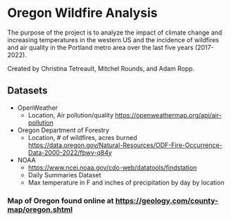 # Oregon Wildfire Analysis

The purpose of the project is to analyze the impact of climate change and increasing temperatures in the western US and the incidence of wildfires and air quality in the Portland metro area over the last five years (2017-2022).

Created by Christina Tetreault, Mitchel Rounds, and Adam Ropp.

## Datasets
* OpenWeather
  * Location, Air pollution/quality https://openweathermap.org/api/air-pollution
* Oregon Department of Forestry  
  * Location, # of wildfires, acres burned https://data.oregon.gov/Natural-Resources/ODF-Fire-Occurrence-Data-2000-2022/fbwv-q84y
* NOAA
  * https://www.ncei.noaa.gov/cdo-web/datatools/findstation
  * Daily Summaries Dataset
  * Max temperature in F and inches of precipitation by day by location

### Map of Oregon found online at https://geology.com/county-map/oregon.shtml 
